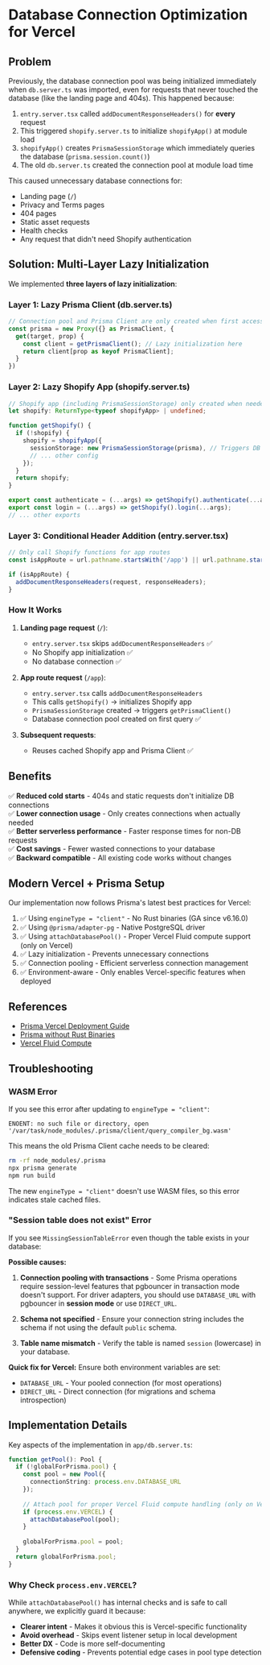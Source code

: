 # Database Connection Optimization for Vercel

## Problem
Previously, the database connection pool was being initialized immediately when `db.server.ts` was imported, even for requests that never touched the database (like the landing page and 404s). This happened because:

1. `entry.server.tsx` called `addDocumentResponseHeaders()` for **every** request
2. This triggered `shopify.server.ts` to initialize `shopifyApp()` at module load
3. `shopifyApp()` creates `PrismaSessionStorage` which immediately queries the database (`prisma.session.count()`)
4. The old `db.server.ts` created the connection pool at module load time

This caused unnecessary database connections for:
- Landing page (`/`)
- Privacy and Terms pages
- 404 pages
- Static asset requests
- Health checks
- Any request that didn't need Shopify authentication

## Solution: Multi-Layer Lazy Initialization

We implemented **three layers of lazy initialization**:

### Layer 1: Lazy Prisma Client (db.server.ts)

```typescript
// Connection pool and Prisma Client are only created when first accessed
const prisma = new Proxy({} as PrismaClient, {
  get(target, prop) {
    const client = getPrismaClient(); // Lazy initialization here
    return client[prop as keyof PrismaClient];
  }
})
```

### Layer 2: Lazy Shopify App (shopify.server.ts)

```typescript
// Shopify app (including PrismaSessionStorage) only created when needed
let shopify: ReturnType<typeof shopifyApp> | undefined;

function getShopify() {
  if (!shopify) {
    shopify = shopifyApp({
      sessionStorage: new PrismaSessionStorage(prisma), // Triggers DB on first call
      // ... other config
    });
  }
  return shopify;
}

export const authenticate = (...args) => getShopify().authenticate(...args);
export const login = (...args) => getShopify().login(...args);
// ... other exports
```

### Layer 3: Conditional Header Addition (entry.server.tsx)

```typescript
// Only call Shopify functions for app routes
const isAppRoute = url.pathname.startsWith('/app') || url.pathname.startsWith('/auth');

if (isAppRoute) {
  addDocumentResponseHeaders(request, responseHeaders);
}
```

### How It Works

1. **Landing page request** (`/`):
   - `entry.server.tsx` skips `addDocumentResponseHeaders` ✅
   - No Shopify app initialization ✅
   - No database connection ✅

2. **App route request** (`/app`):
   - `entry.server.tsx` calls `addDocumentResponseHeaders` 
   - This calls `getShopify()` → initializes Shopify app
   - `PrismaSessionStorage` created → triggers `getPrismaClient()`
   - Database connection pool created on first query ✅

3. **Subsequent requests**:
   - Reuses cached Shopify app and Prisma Client ✅

## Benefits

✅ **Reduced cold starts** - 404s and static requests don't initialize DB connections  
✅ **Lower connection usage** - Only creates connections when actually needed  
✅ **Better serverless performance** - Faster response times for non-DB requests  
✅ **Cost savings** - Fewer wasted connections to your database  
✅ **Backward compatible** - All existing code works without changes  

## Modern Vercel + Prisma Setup

Our implementation now follows Prisma's latest best practices for Vercel:

1. ✅ Using `engineType = "client"` - No Rust binaries (GA since v6.16.0)
2. ✅ Using `@prisma/adapter-pg` - Native PostgreSQL driver
3. ✅ Using `attachDatabasePool()` - Proper Vercel Fluid compute support (only on Vercel)
4. ✅ Lazy initialization - Prevents unnecessary connections
5. ✅ Connection pooling - Efficient serverless connection management
6. ✅ Environment-aware - Only enables Vercel-specific features when deployed

## References

- [Prisma Vercel Deployment Guide](https://www.prisma.io/docs/orm/prisma-client/deployment/serverless/deploy-to-vercel)
- [Prisma without Rust Binaries](https://www.prisma.io/docs/orm/prisma-client/setup-and-configuration/generating-prisma-client#using-prisma-orm-without-rust-binaries)
- [Vercel Fluid Compute](https://vercel.com/docs/functions/runtimes)

## Troubleshooting

### WASM Error

If you see this error after updating to `engineType = "client"`:
```
ENOENT: no such file or directory, open '/var/task/node_modules/.prisma/client/query_compiler_bg.wasm'
```

This means the old Prisma Client cache needs to be cleared:
```bash
rm -rf node_modules/.prisma
npx prisma generate
npm run build
```

The new `engineType = "client"` doesn't use WASM files, so this error indicates stale cached files.

### "Session table does not exist" Error

If you see `MissingSessionTableError` even though the table exists in your database:

**Possible causes:**

1. **Connection pooling with transactions** - Some Prisma operations require session-level features that pgbouncer in transaction mode doesn't support. For driver adapters, you should use `DATABASE_URL` with pgbouncer in **session mode** or use `DIRECT_URL`.

2. **Schema not specified** - Ensure your connection string includes the schema if not using the default `public` schema.

3. **Table name mismatch** - Verify the table is named `session` (lowercase) in your database.

**Quick fix for Vercel:**
Ensure both environment variables are set:
- `DATABASE_URL` - Your pooled connection (for most operations)
- `DIRECT_URL` - Direct connection (for migrations and schema introspection)

## Implementation Details

Key aspects of the implementation in `app/db.server.ts`:

```typescript
function getPool(): Pool {
  if (!globalForPrisma.pool) {
    const pool = new Pool({ 
      connectionString: process.env.DATABASE_URL 
    });
    
    // Attach pool for proper Vercel Fluid compute handling (only on Vercel)
    if (process.env.VERCEL) {
      attachDatabasePool(pool);
    }
    
    globalForPrisma.pool = pool;
  }
  return globalForPrisma.pool;
}
```

### Why Check `process.env.VERCEL`?

While `attachDatabasePool()` has internal checks and is safe to call anywhere, we explicitly guard it because:
- **Clearer intent** - Makes it obvious this is Vercel-specific functionality
- **Avoid overhead** - Skips event listener setup in local development
- **Better DX** - Code is more self-documenting
- **Defensive coding** - Prevents potential edge cases in pool type detection

